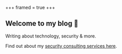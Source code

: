 +++
framed = true
+++

## Welcome to my blog 👋

Writing about technology, security & more.

Find out about my [security consulting services here](/consulting).